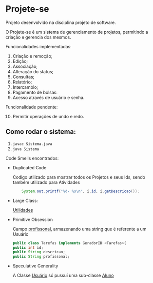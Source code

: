 # Projete-se
Projeto desenvolvido na disciplina projeto de software.

O Projete-se é um sistema de gerenciamento de projetos, permitindo a criação e gerencia dos mesmos.

Funcionalidades implementadas:

1) Criação e remoção;
2) Edição;
3) Associação;
4) Alteração do status;
5) Consultas;
6) Relatório;
7) Intercambio;
8) Pagamento de bolsas:
9) Acesso através de usuário e senha.

Funcionalidade pendente:

10) Permitir operações de undo e redo.

## Como rodar o sistema:

1. ```javac Sistema.java```
2. ```java Sistema```

Code Smells encontrados:

* Duplicated Code
    
    Codigo utilizado para mostrar todos os Projetos e seus Ids, sendo também utilizado para Atividades

    ```Java
        System.out.printf("%d- %s\n", i.id, i.getDescricao());
    ```

* Large Class:

    [Utilidades](/Funcionalidades/Utilidades.java/)
* Primitive Obsession

    Campo [profissonal](/Classes/Tarefas.java), armazenando uma string que é referente a um Usuário
    ```Java
    public class Tarefas implements GeradorID <Tarefas>{
    public int id;
    public String descricao;
    public String profissonal;
    ```

* Speculative Generality
    
    A Classe [Usuário](/Classes/Usuario.java) só pussuí uma sub-classe [Aluno](/Classes/Aluno.java)

 
